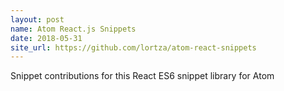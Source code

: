 ```yaml
---
layout: post
name: Atom React.js Snippets
date: 2018-05-31
site_url: https://github.com/lortza/atom-react-snippets
---
```

Snippet contributions for this React ES6 snippet library for Atom
